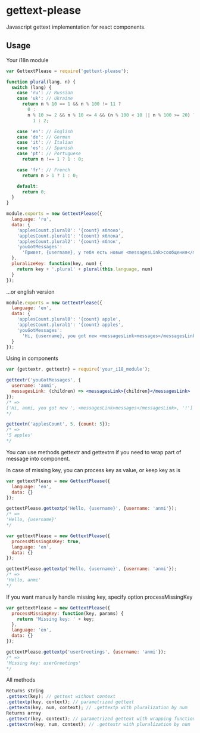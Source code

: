 # gettext-please

Javascript gettext implementation for react components.

## Usage

Your i18n module
```js
var GettextPlease = require('gettext-please');

function plural(lang, n) {
  switch (lang) {
    case 'ru': // Russian
    case 'uk': // Ukraine
      return n % 10 == 1 && n % 100 != 11 ?
        0 :
        n % 10 >= 2 && n % 10 <= 4 && (n % 100 < 10 || n % 100 >= 20) ?
          1 : 2;

    case 'en': // English
    case 'de': // German
    case 'it': // Italian
    case 'es': // Spanish
    case 'pt': // Portuguese
      return n !== 1 ? 1 : 0;

    case 'fr': // French
      return n > 1 ? 1 : 0;

    default:
      return 0;
  }
}

module.exports = new GettextPlease({
  language: 'ru',
  data: {
    'applesCount.plural0': '{count} яблоко',
    'applesCount.plural1': '{count} яблока',
    'applesCount.plural2': '{count} яблок',
    'youGotMessages':
      'Привет, {username}, у тебя есть новые <messagesLink>сообщения</messagesLink>!'
  },
  pluralizeKey: function(key, num) {
    return key + '.plural' + plural(this.language, num)
  }
});
```
...or english version
```js
module.exports = new GettextPlease({
  language: 'en',
  data: {
    'applesCount.plural0': '{count} apple',
    'applesCount.plural1': '{count} apples',
    'youGotMessages':
      'Hi, {username}, you got new <messagesLink>messages</messagesLink>!'
  }
});
```

Using in components
```jsx
var {gettextr, gettextn} = require('your_i18_module');

gettextr('youGotMessages', {
  username: 'anmi',
  messagesLink: (children) => <messagesLink>{children}</messagesLink>
});
/* =>
['Hi, anmi, you got new ', <messagesLink>messages</messagesLink>, '!']
*/

gettextn('applesCount', 5, {count: 5});
/* =>
'5 apples'
*/
```
You can use methods gettextr and gettextrn if you need to wrap part of message
into component.

In case of missing key, you can process key as value, or keep key as is
```js
var gettextPlease = new GettextPlease({
  language: 'en',
  data: {}
});

gettextPlease.gettextp('Hello, {username}', {username: 'anmi'});
/* =>
'Hello, {username}'
*/
```
```js
var gettextPlease = new GettextPlease({
  processMissingAsKey: true,
  language: 'en',
  data: {}
});

gettextPlease.gettextp('Hello, {username}', {username: 'anmi'});
/* =>
'Hello, anmi'
*/
```

If you want manually handle missing key, specify option processMissingKey
```js
var gettextPlease = new GettextPlease({
  processMissingKey: function(key, params) {
    return 'Missing key: ' + key;
  },
  language: 'en',
  data: {}
});

gettextPlease.gettextp('userGreetings', {username: 'anmi'});
/* =>
'Missing key: userGreetings'
*/
```

All methods
```js
Returns string
.gettext(key); // gettext without context
.gettextp(key, context); // parametrized gettext
.gettextn(key, num, context); // .gettextp with pluralization by num
Returns array
.gettextr(key, context); // parametrized gettext with wrapping functions as arguments
.gettextrn(key, num, context); // .gettextr with pluralization by num
```
